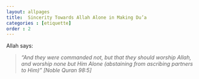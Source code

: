 ```yaml
---
layout: allpages
title:  Sincerity Towards Allah Alone in Making Du’a
categories : [etiquette]
order : 2
---
```

Allah says:
<blockquote><em>“And they were commanded not, but that they should worship Allah, and worship none but Him Alone (abstaining from ascribing partners to Him)” [Noble Quran 98:5]</em></blockquote>